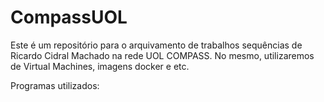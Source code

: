 # CompassUOL

Este é um repositório para o arquivamento de trabalhos sequências de Ricardo Cidral Machado na rede UOL COMPASS.
No mesmo, utilizaremos de Virtual Machines, imagens docker e etc.

Programas utilizados:
